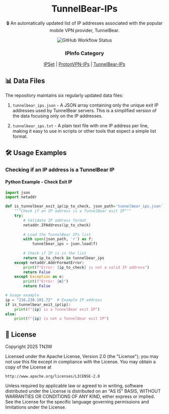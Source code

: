 <div align="center">
  
# TunnelBear-IPs

🔒 An automatically updated list of IP addresses associated with the popular mobile VPN provider, TunnelBear.

![GitHub Workflow Status](https://img.shields.io/github/actions/workflow/status/tn3w/ProtonVPN-IPs/main.yml?label=Build&style=for-the-badge)

### IPInfo Category
[IPSet](https://github.com/tn3w/IPSet) | [ProtonVPN-IPs](https://github.com/tn3w/ProtonVPN-IPs) | [TunnelBear-IPs](https://github.com/tn3w/TunnelBear-IPs)

</div>

## 📊 Data Files

The repository maintains six regularly updated data files:

1. `tunnelbear_ips.json` - A JSON array containing only the unique exit IP addresses used by TunnelBear servers. This is a simplified version of the data focusing only on the IP addresses.

2. `tunnelbear_ips.txt` - A plain text file with one IP address per line, making it easy to use in scripts or other tools that expect a simple list format.

## 🛠️ Usage Examples

### Checking if an IP address is a TunnelBear IP

#### Python Example - Check Exit IP

```python
import json
import netaddr

def is_tunnelbear_exit_ip(ip_to_check, json_path='tunnelbear_ips.json'):
    """Check if an IP address is a TunnelBear exit IP"""
    try:
        # Validate IP address format
        netaddr.IPAddress(ip_to_check)
        
        # Load the TunnelBear IPs list
        with open(json_path, 'r') as f:
            tunnelbear_ips = json.load(f)
            
        # Check if IP is in the list
        return ip_to_check in tunnelbear_ips
    except netaddr.AddrFormatError:
        print(f"Error: {ip_to_check} is not a valid IP address")
        return False
    except Exception as e:
        print(f"Error: {e}")
        return False

# Usage example
ip = "216.238.101.72"  # Example IP address
if is_tunnelbear_exit_ip(ip):
    print(f"{ip} is a TunnelBear exit IP")
else:
    print(f"{ip} is not a TunnelBear exit IP")
```

## 📜 License
Copyright 2025 TN3W

Licensed under the Apache License, Version 2.0 (the "License");
you may not use this file except in compliance with the License.
You may obtain a copy of the License at

    http://www.apache.org/licenses/LICENSE-2.0

Unless required by applicable law or agreed to in writing, software
distributed under the License is distributed on an "AS IS" BASIS,
WITHOUT WARRANTIES OR CONDITIONS OF ANY KIND, either express or implied.
See the License for the specific language governing permissions and
limitations under the License.
